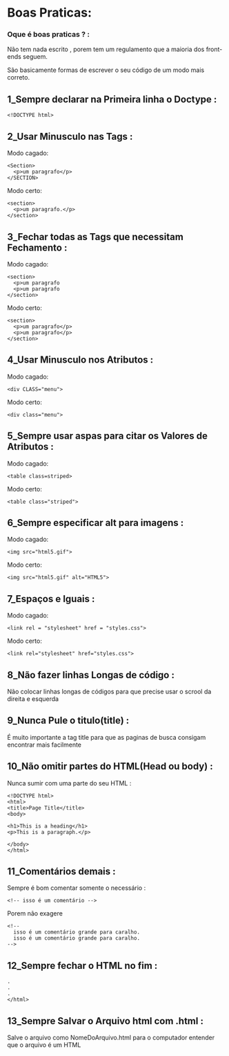 # Boas Praticas:

### Oque é boas praticas ? :

<p> Não tem nada escrito , porem tem um regulamento que a maioria dos front-ends seguem.</p> 

<p> São basicamente formas de escrever o seu código de um modo mais correto.</p>

## 1_Sempre declarar na Primeira linha o Doctype :

```
<!DOCTYPE html>
```

## 2_Usar Minusculo nas Tags :

<p>Modo cagado:</p>

```
<Section>
  <p>um paragrafo</p>
</SECTION>
```

<p>Modo certo:</p>

```
<section>
  <p>um paragrafo.</p>
</section>
```

## 3_Fechar todas as Tags que necessitam Fechamento :

<p>Modo cagado:</p>

```
<section>
  <p>um paragrafo
  <p>um paragrafo
</section>
```

<p>Modo certo:</p>

```
<section>
  <p>um paragrafo</p>
  <p>um paragrafo</p>
</section>
```

## 4_Usar Minusculo nos Atributos :

<p>Modo cagado:</p>

```
<div CLASS="menu">
```

<p>Modo certo:</p>

```
<div class="menu">
```

## 5_Sempre usar aspas para citar os Valores de Atributos  :

<p>Modo cagado:</p>

```
<table class=striped>
```

<p>Modo certo:</p>

```
<table class="striped">
```

## 6_Sempre especificar alt para imagens :

<p>Modo cagado:</p>

```
<img src="html5.gif">
```

<p>Modo certo:</p>

```
<img src="html5.gif" alt="HTML5">
```

## 7_Espaços e Iguais :

<p>Modo cagado:</p>

```
<link rel = "stylesheet" href = "styles.css">
```

<p>Modo certo:</p>

```
<link rel="stylesheet" href="styles.css">
```

## 8_Não fazer linhas Longas de código :

<p> Não colocar linhas longas de códigos para que precise usar o scrool da direita e esquerda</p>

## 9_Nunca Pule o titulo(title) :

<p> É muito importante a tag title para que as paginas de busca consigam encontrar mais facilmente </p>

## 10_Não omitir partes do HTML(Head ou body) :

<p>Nunca sumir com uma parte do seu HTML :</p>

```
<!DOCTYPE html>
<html>
<title>Page Title</title>
<body>

<h1>This is a heading</h1>
<p>This is a paragraph.</p>

</body>
</html>
```

## 11_Comentários demais :

<p>Sempre é bom comentar somente o necessário : </p>

```
<!-- isso é um comentário -->
```
<p>Porem não exagere</p>

```
<!--
  isso é um comentário grande para caralho.
  isso é um comentário grande para caralho.
-->
```
## 12_Sempre fechar o HTML no fim :

```
.
.
.
</html>
```

## 13_Sempre Salvar o Arquivo html com .html :

<p>Salve o arquivo como NomeDoArquivo.html para o computador entender que o arquivo é um HTML</p>